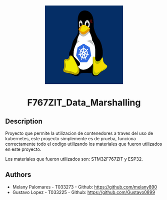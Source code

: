 <p align="center">
  <img src="F413ZHT6_Data_Marshalling\img\LOGO.jfif" alt="LOGO" width="250" height="250"/>
  <h1 align="center">F767ZIT_Data_Marshalling</h1>

</p>


## Description
Proyecto que permite la utilizacion de contenedores a traves del uso de kubernetes, este proyecto simplemente es de prueba, funciona correctamente todo el codigo utilizando los materiales que fueron utilizados en este proyecto.

Los materiales que fueron utilizados son: STM32F767ZIT y ESP32.



## Authors
- Melany Palomares - T033273 - Github: https://github.com/melany890
- Gustavo Lopez - T033225 - Github: https://github.com/Gustavo0899
